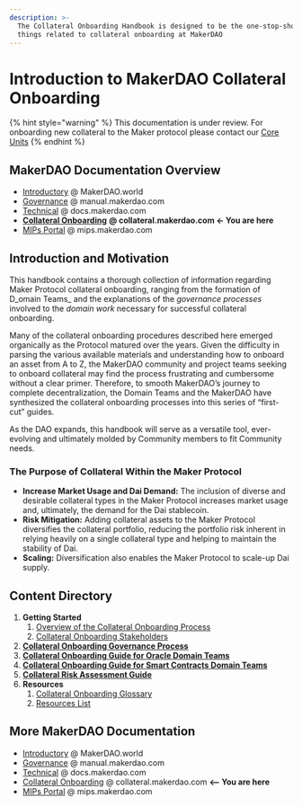 ```yaml
---
description: >-
  The Collateral Onboarding Handbook is designed to be the one-stop-shop for all
  things related to collateral onboarding at MakerDAO
---
```


# Introduction to MakerDAO Collateral Onboarding

{% hint style="warning" %}
This documentation is under review. For onboarding new collateral to the Maker protocol please contact our [Core Units](resources/core-units-contacts.md)
{% endhint %}

## MakerDAO Documentation Overview

* [Introductory](https://makerdao.world/en/) @ MakerDAO.world
* [Governance](https://manual.makerdao.com/) @ manual.makerdao.com
* [Technical](https://docs.makerdao.com/) @ docs.makerdao.com
* [**Collateral Onboarding**](https://collateral.makerdao.com/) **@ collateral.makerdao.com ← You are here**
* [MIPs Portal](https://mips.makerdao.com/) @ mips.makerdao.com

## **Introduction and Motivation**

This handbook contains a thorough collection of information regarding Maker Protocol collateral onboarding, ranging from the formation of D_omain Teams_ and the explanations of the _governance processes_ involved to the _domain work_ necessary for successful collateral onboarding.

Many of the collateral onboarding procedures described here emerged organically as the Protocol matured over the years. Given the difficulty in parsing the various available materials and understanding how to onboard an asset from A to Z, the MakerDAO community and project teams seeking to onboard collateral may find the process frustrating and cumbersome without a clear primer. Therefore, to smooth MakerDAO’s journey to complete decentralization, the Domain Teams and the MakerDAO have synthesized the collateral onboarding processes into this series of “first-cut” guides.

As the DAO expands, this handbook will serve as a versatile tool, ever-evolving and ultimately molded by Community members to fit Community needs.

### **The Purpose of Collateral Within the Maker Protocol**

* **Increase Market Usage and Dai Demand:** The inclusion of diverse and desirable collateral types in the Maker Protocol increases market usage and, ultimately, the demand for the Dai stablecoin.
* **Risk Mitigation:** Adding collateral assets to the Maker Protocol diversifies the collateral portfolio, reducing the portfolio risk inherent in relying heavily on a single collateral type and helping to maintain the stability of Dai.
* **Scaling:** Diversification also enables the Maker Protocol to scale-up Dai supply.

## **Content Directory**

1. **Getting Started**
   1. [Overview of the Collateral Onboarding Process](introduction-to-collateral-onboarding/high-level-overview-of-the-collateral-onboarding-process.md)
   2. [Collateral Onboarding Stakeholders](introduction-to-collateral-onboarding/cob-stakeholders-overview.md)
2. ****[**Collateral Onboarding Governance Process**](governance-and-collateral-onboarding/untitled.md)****
3. ****[**Collateral Onboarding Guide for Oracle Domain Teams**](oracles-domain/untitled.md)****
4. ****[**Collateral Onboarding Guide for Smart Contracts Domain Teams**](smart-contracts-domain/untitled.md)****
5. ****[**Collateral Risk Assessment Guide**](risk-domain/untitled.md)****
6. **Resources**
   1. [Collateral Onboarding Glossary](resources/collateral-onboarding-glossary.md)
   2. [Resources List](resources/resources-list.md)

## More MakerDAO Documentation

* [Introductory](https://makerdao.world/en/) @ MakerDAO.world
* [Governance](https://manual.makerdao.com) @ manual.makerdao.com&#x20;
* [Technical](https://docs.makerdao.com) @ docs.makerdao.com
* [Collateral Onboarding](https://collateral.makerdao.com) @ collateral.makerdao.com **<-- You are here**
* [MIPs Portal](https://mips.makerdao.com) @ mips.makerdao.com
